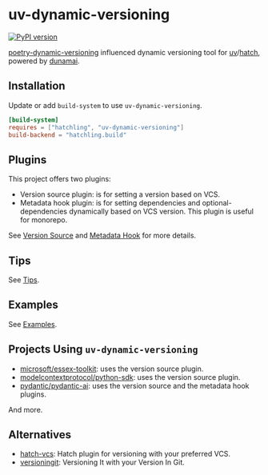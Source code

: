 # uv-dynamic-versioning

[![PyPI version](https://badge.fury.io/py/uv-dynamic-versioning.svg)](https://badge.fury.io/py/uv-dynamic-versioning)

[poetry-dynamic-versioning](https://github.com/mtkennerly/poetry-dynamic-versioning) influenced dynamic versioning tool for [uv](https://github.com/astral-sh/uv)/[hatch](https://github.com/pypa/hatch), powered by [dunamai](https://github.com/mtkennerly/dunamai/).

## Installation

Update or add `build-system` to use `uv-dynamic-versioning`.

```toml
[build-system]
requires = ["hatchling", "uv-dynamic-versioning"]
build-backend = "hatchling.build"
```

## Plugins

This project offers two plugins:

- Version source plugin: is for setting a version based on VCS.
- Metadata hook plugin: is for setting dependencies and optional-dependencies dynamically based on VCS version. This plugin is useful for monorepo.

See [Version Source](docs/version_source.md) and [Metadata Hook](docs/metadata_hook.md) for more details.

## Tips

See [Tips](./docs/tips.md).

## Examples

See [Examples](./examples/).

## Projects Using `uv-dynamic-versioning`

- [microsoft/essex-toolkit](https://github.com/microsoft/essex-toolkit): uses the version source plugin.
- [modelcontextprotocol/python-sdk](https://github.com/modelcontextprotocol/python-sdk): uses the version source plugin.
- [pydantic/pydantic-ai](https://github.com/pydantic/pydantic-ai): uses the version source and the metadata hook plugins.

And more.

## Alternatives

- [hatch-vcs](https://github.com/ofek/hatch-vcs): Hatch plugin for versioning with your preferred VCS.
- [versioningit](https://github.com/jwodder/versioningit): Versioning It with your Version In Git.
